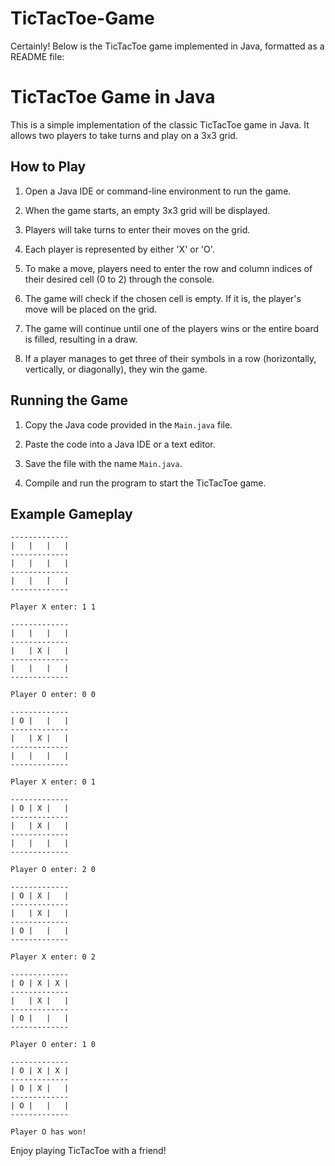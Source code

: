 # TicTacToe-Game
Certainly! Below is the TicTacToe game implemented in Java, formatted as a README file:

# TicTacToe Game in Java

This is a simple implementation of the classic TicTacToe game in Java. It allows two players to take turns and play on a 3x3 grid.

## How to Play

1. Open a Java IDE or command-line environment to run the game.

2. When the game starts, an empty 3x3 grid will be displayed.

3. Players will take turns to enter their moves on the grid.

4. Each player is represented by either 'X' or 'O'.

5. To make a move, players need to enter the row and column indices of their desired cell (0 to 2) through the console.

6. The game will check if the chosen cell is empty. If it is, the player's move will be placed on the grid.

7. The game will continue until one of the players wins or the entire board is filled, resulting in a draw.

8. If a player manages to get three of their symbols in a row (horizontally, vertically, or diagonally), they win the game.

## Running the Game

1. Copy the Java code provided in the `Main.java` file.

2. Paste the code into a Java IDE or a text editor.

3. Save the file with the name `Main.java`.

4. Compile and run the program to start the TicTacToe game.

## Example Gameplay

```
-------------
|   |   |   |
-------------
|   |   |   |
-------------
|   |   |   |
-------------

Player X enter: 1 1

-------------
|   |   |   |
-------------
|   | X |   |
-------------
|   |   |   |
-------------

Player O enter: 0 0

-------------
| O |   |   |
-------------
|   | X |   |
-------------
|   |   |   |
-------------

Player X enter: 0 1

-------------
| O | X |   |
-------------
|   | X |   |
-------------
|   |   |   |
-------------

Player O enter: 2 0

-------------
| O | X |   |
-------------
|   | X |   |
-------------
| O |   |   |
-------------

Player X enter: 0 2

-------------
| O | X | X |
-------------
|   | X |   |
-------------
| O |   |   |
-------------

Player O enter: 1 0

-------------
| O | X | X |
-------------
| O | X |   |
-------------
| O |   |   |
-------------

Player O has won!
```

Enjoy playing TicTacToe with a friend!
